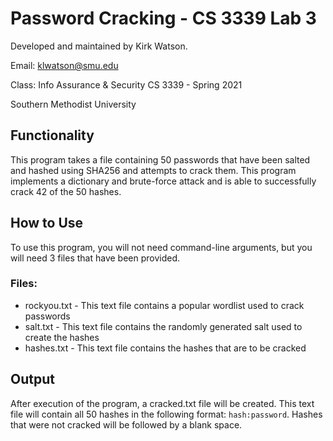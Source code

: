 # Password Cracking - CS 3339 Lab 3
Developed and maintained by Kirk Watson.

Email: klwatson@smu.edu

Class: Info Assurance & Security CS 3339 - Spring 2021

Southern Methodist University

## Functionality
This program takes a file containing 50 passwords that have been salted and hashed using SHA256 and attempts to crack them. This program implements a dictionary and brute-force attack and is able to successfully crack 42 of the 50 hashes.

## How to Use
To use this program, you will not need command-line arguments, but you will need 3 files that have been provided.

### Files:
* rockyou.txt - This text file contains a popular wordlist used to crack passwords
* salt.txt - This text file contains the randomly generated salt used to create the hashes
* hashes.txt - This text file contains the hashes that are to be cracked

## Output
After execution of the program, a cracked.txt file will be created. This text file will contain all 50 hashes in the following format: `hash:password`. Hashes that were not cracked will be followed by a blank space.
